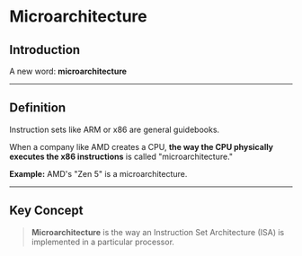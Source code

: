 # Microarchitecture

## Introduction

A new word: **microarchitecture**

---

## Definition

Instruction sets like ARM or x86 are general guidebooks.

When a company like AMD creates a CPU, **the way the CPU physically executes the x86 instructions** is called "microarchitecture."

**Example:** AMD's "Zen 5" is a microarchitecture.

---

## Key Concept

> **Microarchitecture** is the way an Instruction Set Architecture (ISA) is implemented in a particular processor.

